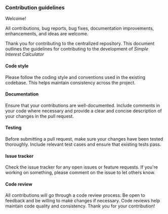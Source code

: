 ### Contribution guidelines
Welcome!

All contributions, bug reports, bug fixes, documentation improvements, enhancements, and ideas are welcome.


Thank you for contributing to the centralized repository. This document outlines the guidelines for contributing to the development of _Simple Interest Calculator_
#### Code style
Please follow the coding style and conventions used in the existing codebase. This helps maintain consistency across the project.
#### Documentation
Ensure that your contributions are well-documented. Include comments in your code where necessary and provide a clear and concise description of your changes in the pull request.
#### Testing
Before submitting a pull request, make sure your changes have been tested thoroughly. Include relevant test cases and ensure that existing tests pass.
#### Issue tracker
Check the issue tracker for any open issues or feature requests. If you're working on something, please comment on the issue to let others know.
#### Code review
All contributions will go through a code review process. Be open to feedback and be willing to make changes if necessary. Code reviews help maintain code quality and consistency.
Thank you for your contribution!

